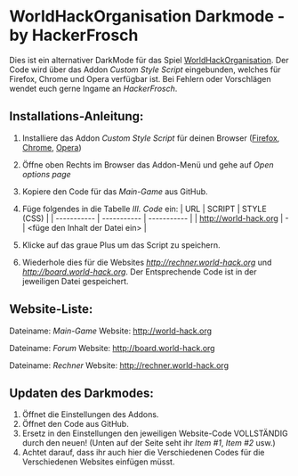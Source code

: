 # WorldHackOrganisation Darkmode - by HackerFrosch

Dies ist ein alternativer DarkMode für das Spiel [WorldHackOrganisation](http://world-hack.org).
Der Code wird über das Addon *Custom Style Script* eingebunden, welches für Firefox, Chrome und Opera verfügbar ist.
Bei Fehlern oder Vorschlägen wendet euch gerne Ingame an *HackerFrosch*.
    


## Installations-Anleitung:

1. Installiere das Addon *Custom Style Script* für deinen Browser ([Firefox](https://addons.mozilla.org/de/firefox/addon/custom-style-script/), [Chrome](https://chrome.google.com/webstore/detail/custom-style-script/ecjfaoeopefafjpdgnfcjnhinpbldjij), [Opera](https://addons.opera.com/de/extensions/details/custom-style-script/))
2. Öffne oben Rechts im Browser das Addon-Menü und gehe auf *Open options page*
3. Kopiere den Code für das *Main-Game* aus GitHub.
4. Füge folgendes in die Tabelle *III. Code* ein:
| URL | SCRIPT | STYLE (CSS) |
| ----------- | ----------- | ----------- |
| http://world-hack.org | - | <füge den Inhalt der Datei ein> |

6. Klicke auf das graue Plus um das Script zu speichern.
7. Wiederhole dies für die Websites *http://rechner.world-hack.org* und *http://board.world-hack.org*. Der Entsprechende Code ist in der jeweiligen Datei gespeichert.



## Website-Liste:

Dateiname: *Main-Game*
Website: http://world-hack.org

Dateiname: *Forum*
Website: http://board.world-hack.org

Dateiname: *Rechner*
Website: http://rechner.world-hack.org




## Updaten des Darkmodes:

1. Öffnet die Einstellungen des Addons.
2. Öffnet den Code aus GitHub.
3. Ersetz in den Einstellungen den jeweiligen Website-Code VOLLSTÄNDIG durch den neuen! (Unten auf der Seite seht ihr *Item #1*, *Item #2* usw.)
4. Achtet darauf, dass ihr auch hier die Verschiedenen Codes für die Verschiedenen Websites einfügen müsst.
